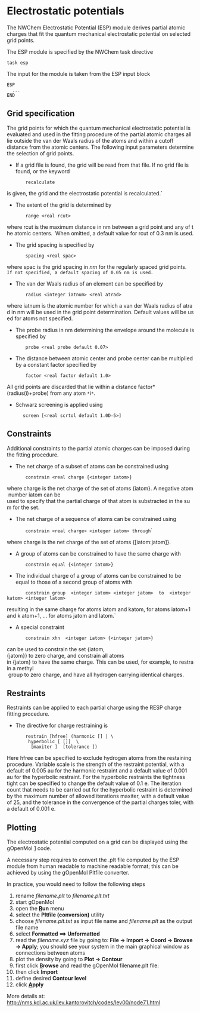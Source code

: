 
# Electrostatic potentials

The NWChem Electrostatic Potential (ESP) module derives partial atomic
charges that fit the quantum mechanical electrostatic potential on
selected grid points.

The ESP module is specified by the NWChem task directive

`task esp`

The input for the module is taken from the ESP input block

`ESP`  
`  ...`  
`END`

## Grid specification

The grid points for which the quantum mechanical electrostatic potential
is evaluated and used in the fitting procedure of the partial atomic
charges all lie outside the van der Waals radius of the atoms and within
a cutoff distance from the atomic centers. The following input
parameters determine the selection of grid points.

  - If a grid file is found, the grid will be read from that file. If no
    grid file is found, or the keyword

`       recalculate`  
  
is given, the grid and the electrostatic potential is recalculated.`

  - The extent of the grid is determined by

`       range <real rcut>` 
  
where rcut is the maximum distance in nm between a grid point and any of the atomic centers. 
When omitted, a default value for rcut of 0.3 nm is used.

  - The grid spacing is specified by

`       spacing <real spac>  `
  
where spac is the grid spacing in $nm$ for the regularly spaced grid points. `  
If not specified, a default spacing of 0.05 nm is used.`

  - The van der Waals radius of an element can be specified by

`       radius <integer iatnum> <real atrad>`  
  
where iatnum is the atomic number for which a van der Waals radius of atrad in nm will be used in the grid point determination. Default values will be used for atoms not specified.

  - The probe radius in nm determining the envelope around the molecule
    is specified by

`       probe <real probe default 0.07>`

  - The distance between atomic center and probe center can be
    multiplied by a constant factor specified
by

`       factor <real factor default 1.0>`  
  
All grid points are discarded that lie within a distance factor*(radius(i)+probe) from any atom `*`i`*`.

  - Schwarz screening is applied using

`      screen [<real scrtol default 1.0D-5>]`

## Constraints

Additional constraints to the partial atomic charges can be imposed
during the fitting procedure.

  - The net charge of a subset of atoms can be constrained
using

`       constrain <real charge {<integer iatom>}`  
  
where charge is the net charge of the set of atoms {iatom}. A negative atom number iatom can be  
used to specify that the partial charge of that atom is substracted in the sum for the set.

  - The net charge of a sequence of atoms can be constrained using

`       constrain <real charge> <integer iatom> through`<integer jatom>`  
  
where charge is the net charge of the set of atoms {[iatom:jatom]}.

  - A group of atoms can be constrained to have the same charge with

`       constrain equal {<integer iatom>}`

  - The individual charge of a group of atoms can be constrained to be equal to those of a second group of atoms
with

`       constrain group  <integer iatom> <integer jatom>  to  <integer katom> <integer latom> ` 
  
resulting in the same charge for atoms iatom and katom, for atoms iatom+1 and k atom+1, ... for atoms jatom and latom.`

  - A special constraint

`       constrain xhn  <integer iatom> {<integer jatom>}`  
  
can be used to constrain the set {iatom,{jatom}} to zero charge, and constrain all atoms  in {jatom} to have the same charge. This can be used, for example, to restrain a methyl    group to zero charge, and have all hydrogen carrying identical charges.

## Restraints

Restraints can be applied to each partial charge using the RESP charge
fitting procedure.

  - The directive for charge restraining is

`       restrain [hfree] (harmonic [`<real scale>`] | \`  
`        hyperbolic [`<real scale>` [`<real tight>`]]  \`  
`         [maxiter `<integer maxit>`]  [tolerance `<real toler>`])`

Here hfree can be specified to exclude hydrogen atoms from the
restaining procedure. Variable scale is the strength of the restraint
potential, with a default of 0.005 au for the harmonic restraint and a
default value of 0.001 au for the hyperbolic restraint. For the
hyperbolic restraints the tightness tight can be specified to change the
default value of 0.1 e. The iteration count that needs to be carried out
for the hyperbolic restraint is determined by the maximum number of
allowed iterations maxiter, with a default value of 25, and the
tolerance in the convergence of the partial charges toler, with a
default of 0.001 e.

## Plotting

The electrostatic potential computed on a grid can be displayed using
the gOpenMol [1](http://www.csc.fi/english/pages/g0penMol) code.

A necessary step requires to convert the .plt file computed by the ESP
module from human readable to machine readable format; this can be
achieved by using the gOpenMol Pltfile converter.

In practice, you would need to follow the following steps

1.  rename *filename.plt* to *filename.plt.txt*
2.  start gOpenMol
3.  open the **<ins>R</ins>un** menu
4.  select the **Pltfile (conversion)** utility
5.  choose *filename.plt.txt* as input file name and *filename.plt* as
    the output file name
6.  select **Formatted ==\> Unformatted**
7.  read the *filename.xyz* file by going to: **File -\> Import -\>
    Coord -\> Browse -\> Apply**; you should see your system in the main
    graphical window as connections between atoms
8.  plot the density by going to **Plot -\> Contour**
9.  first click **<ins>B</ins>rowse** and read the gOpenMol filename.plt
    file:
10. then click **Import**
11. define desired **Contour level**
12. click **<ins>A</ins>pply**

More details at:
<http://nms.kcl.ac.uk/lev.kantorovitch/codes/lev00/node71.html>